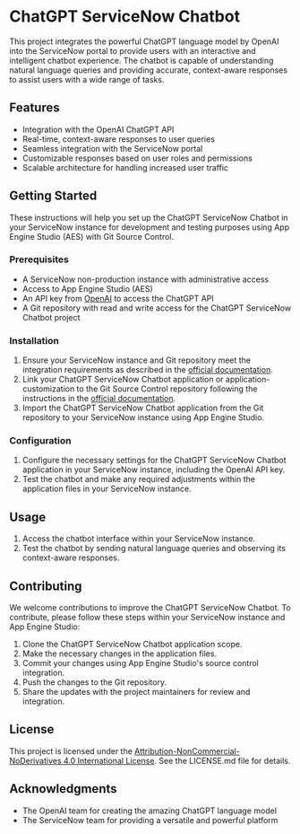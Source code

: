 # ChatGPT ServiceNow Chatbot

This project integrates the powerful ChatGPT language model by OpenAI into the ServiceNow portal to provide users with an interactive and intelligent chatbot experience. The chatbot is capable of understanding natural language queries and providing accurate, context-aware responses to assist users with a wide range of tasks.

## Features

- Integration with the OpenAI ChatGPT API
- Real-time, context-aware responses to user queries
- Seamless integration with the ServiceNow portal
- Customizable responses based on user roles and permissions
- Scalable architecture for handling increased user traffic

## Getting Started

These instructions will help you set up the ChatGPT ServiceNow Chatbot in your ServiceNow instance for development and testing purposes using App Engine Studio (AES) with Git Source Control.

### Prerequisites

- A ServiceNow non-production instance with administrative access
- Access to App Engine Studio (AES)
- An API key from [OpenAI](https://platform.openai.com/signup) to access the ChatGPT API
- A Git repository with read and write access for the ChatGPT ServiceNow Chatbot project

### Installation

1. Ensure your ServiceNow instance and Git repository meet the integration requirements as described in the [official documentation]([https://docs.servicenow.com/bundle/utah-release-notes/page/app-engine-studio/source-control-integration.html](https://docs.servicenow.com/bundle/utah-application-development/page/build/app-engine-studio/concept/aes-source-control-integration.html)).
2. Link your ChatGPT ServiceNow Chatbot application or application-customization to the Git Source Control repository following the instructions in the [official documentation]([https://docs.servicenow.com/bundle/utah-release-notes/page/app-engine-studio/link-an-application-to-source-control.html](https://docs.servicenow.com/bundle/utah-application-development/page/build/app-engine-studio/concept/aes-source-control-integration.html)).
3. Import the ChatGPT ServiceNow Chatbot application from the Git repository to your ServiceNow instance using App Engine Studio.

### Configuration

1. Configure the necessary settings for the ChatGPT ServiceNow Chatbot application in your ServiceNow instance, including the OpenAI API key.
2. Test the chatbot and make any required adjustments within the application files in your ServiceNow instance.

## Usage

1. Access the chatbot interface within your ServiceNow instance.
2. Test the chatbot by sending natural language queries and observing its context-aware responses.

## Contributing

We welcome contributions to improve the ChatGPT ServiceNow Chatbot. To contribute, please follow these steps within your ServiceNow instance and App Engine Studio:

1. Clone the ChatGPT ServiceNow Chatbot application scope.
2. Make the necessary changes in the application files.
3. Commit your changes using App Engine Studio's source control integration.
4. Push the changes to the Git repository.
5. Share the updates with the project maintainers for review and integration.

## License

This project is licensed under the [Attribution-NonCommercial-NoDerivatives 4.0 International License](LICENSE.md). See the LICENSE.md file for details.

## Acknowledgments

- The OpenAI team for creating the amazing ChatGPT language model
- The ServiceNow team for providing a versatile and powerful platform
